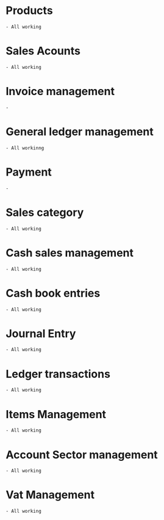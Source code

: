 # Products
    - All working
# Sales Acounts 
    - All working
# Invoice management
    -

# General ledger management
    - All workinng

# Payment
    - 

# Sales category
    - All working

# Cash sales management
    - All working 

# Cash book entries
    - All working

# Journal Entry
    - All working

# Ledger transactions
    - All working

# Items Management
    - All working

# Account Sector management
    - All working

# Vat Management
    - All working